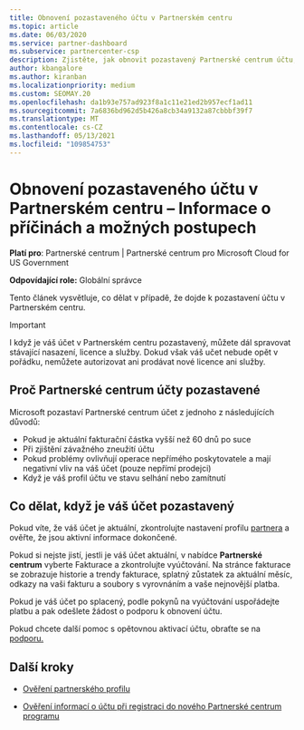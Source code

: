 ```yaml
---
title: Obnovení pozastaveného účtu v Partnerském centru
ms.topic: article
ms.date: 06/03/2020
ms.service: partner-dashboard
ms.subservice: partnercenter-csp
description: Zjistěte, jak obnovit pozastavený Partnerské centrum účtu, proč dochází k pozastavení partnerského účtu a jak můžete svůj účet použít během pozastavení.
author: kbangalore
ms.author: kiranban
ms.localizationpriority: medium
ms.custom: SEOMAY.20
ms.openlocfilehash: da1b93e757ad923f8a1c11e21ed2b957ecf1ad11
ms.sourcegitcommit: 7a6836bd962d5b426a8cb34a9132a87cbbbf39f7
ms.translationtype: MT
ms.contentlocale: cs-CZ
ms.lasthandoff: 05/13/2021
ms.locfileid: "109854753"
---
```

# <a name="restore-a-suspended-partner-center-account---learn-why-it-happens-and-what-to-do-about-it"></a>Obnovení pozastaveného účtu v Partnerském centru – Informace o příčinách a možných postupech

**Platí pro**: Partnerské centrum | Partnerské centrum pro Microsoft Cloud for US Government

**Odpovídající role:** Globální správce

Tento článek vysvětluje, co dělat v případě, že dojde k pozastavení účtu v Partnerském centru.

> [!IMPORTANT]  
> I když je váš účet v Partnerském centru pozastavený, můžete dál spravovat stávající nasazení, licence a služby. Dokud však váš učet nebude opět v pořádku, nemůžete autorizovat ani prodávat nové licence ani služby.

## <a name="why-partner-center-accounts-are-suspended"></a>Proč Partnerské centrum účty pozastavené

Microsoft pozastaví Partnerské centrum účet z jednoho z následujících důvodů:

- Pokud je aktuální fakturační částka vyšší než 60 dnů po suce
- Při zjištění závažného zneužití účtu
- Pokud problémy ovlivňují operace nepřímého poskytovatele a mají negativní vliv na váš účet (pouze nepřímí prodejci)
- Když je váš profil účtu ve stavu selhání nebo zamítnutí

## <a name="what-to-do-if-your-account-is-suspended"></a>Co dělat, když je váš účet pozastavený

Pokud víte, že váš účet je aktuální, zkontrolujte nastavení profilu [partnera](https://partner.microsoft.com/pcv/accountsettings/partnerprofile) a ověřte, že jsou aktivní informace dokončené. 

Pokud si nejste jistí, jestli je  váš účet aktuální, v nabídce **Partnerské centrum** vyberte Fakturace a zkontrolujte vyúčtování. Na stránce fakturace se zobrazuje historie a trendy fakturace, splatný zůstatek za aktuální měsíc, odkazy na vaši fakturu a soubory s vyrovnáním a vaše nejnovější platba.

Pokud je váš účet po splacený, podle pokynů na vyúčtování uspořádejte platbu a pak odešlete žádost o podporu k obnovení účtu. 

Pokud chcete další pomoc s opětovnou aktivací účtu, obraťte se na [podporu.](https://partner.microsoft.com/dashboard/support/csp/servicerequests/create)

## <a name="next-steps"></a>Další kroky

- [Ověření partnerského profilu](update-your-partner-profile.md)

- [Ověření informací o účtu při registraci do nového Partnerské centrum programu](verification-responses.md)
